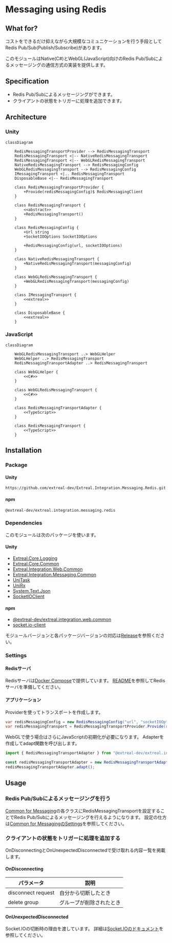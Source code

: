﻿---
sidebar_position: 8
---

# Messaging using Redis

## What for?

コストをできるだけ抑えながら大規模なコミュニケーションを行う手段としてRedis Pub/Sub(Publish/Subscribe)があります。

このモジュールはNative(C#)とWebGL(JavaScript)向けのRedis Pub/Subによるメッセージングの通信方式の実装を提供します。

## Specification

- Redis Pub/Subによるメッセージングができます。
- クライアントの状態をトリガーに処理を追加できます。

## Architecture

### Unity

```mermaid
classDiagram

    RedisMessagingTransportProvider --> RedisMessagingTransport
    RedisMessagingTransport <|-- NativeRedisMessagingTransport
    RedisMessagingTransport <|-- WebGLRedisMessagingTransport
    NativeRedisMessagingTransport --> RedisMessagingConfig
    WebGLRedisMessagingTransport --> RedisMessagingConfig
    IMessagingTransport <|.. RedisMessagingTransport
    DisposableBase <|-- RedisMessagingTransport

    class RedisMessagingTransportProvider {
        +Provide(redisMessagingConfig)$ RedisMessagingClient
    }
    
    class RedisMessagingTransport {
        <<abstract>>
        +RedisMessagingTransport()
    }
    
    class RedisMessagingConfig {
        +Url string
        +SocketIOOptions SocketIOOptions
        
        +RedisMessagingConfig(url, socketIOOptions)
    }
    
    class NativeRedisMessagingTransport {
        +NativeRedisMessagingTransport(messagingConfig) 
    }
    
    class WebGLRedisMessagingTransport {
        +WebGLRedisMessagingTransport(messagingConfig)
    }

    class IMessagingTransport {
        <<extreal>>
    }

    class DisposableBase {
        <<extreal>>
    }
```

### JavaScript

```mermaid
classDiagram

    WebGLRedisMessagingTransport ..> WebGLHelper
    WebGLHelper ..> RedisMessagingTransport
    RedisMessagingTransportAdapter ..> RedisMessagingTransport
    
    class WebGLHelper {
        <<C#>>
    }

    class WebGLRedisMessagingTransport {
        <<C#>>
    }

    class RedisMessagingTransportAdapter {
        <<TypeScript>>
    }
    
    class RedisMessagingTransport {
        <<TypeScript>>
    }
```

## Installation

### Package

#### Unity

```text
https://github.com/extreal-dev/Extreal.Integration.Messaging.Redis.git
```

#### npm

```text
@extreal-dev/extreal.integration.messaging.redis
```

### Dependencies

このモジュールは次のパッケージを使います。

#### Unity

- [Extreal.Core.Logging](../core/logging.md)
- [Extreal.Core.Common](../core/common.md)
- [Extreal.Integration.Web.Common](../integration/web.common.md)
- [Extreal.Integration.Messaging.Common](../integration/messaging.common.md)
- [UniTask](https://github.com/Cysharp/UniTask)
- [UniRx](https://github.com/neuecc/UniRx)
- [System.Text.Json](https://learn.microsoft.com/ja-jp/dotnet/api/system.text.json)
- [SocketIOClient](https://github.com/doghappy/socket.io-client-csharp)

#### npm

- [@extreal-dev/extreal.integration.web.common](https://www.npmjs.com/package/@extreal-dev/extreal.integration.web.common)
- [socket.io-client](https://www.npmjs.com/package/socket.io-client)

モジュールバージョンと各パッケージバージョンの対応は[Release](../category/release)を参照ください。

### Settings

#### Redisサーバ

Redisサーバは[Docker Compose](https://docs.docker.com/compose/)で提供しています。
[README](https://github.com/extreal-dev/Extreal.Integration.Messaging.Redis/tree/main/RedisServer~)を参照してRedisサーバを準備してください。

#### アプリケーション

Providerを使ってトランスポートを作成します。

```csharp
var redisMessagingConfig = new RedisMessagingConfig("url", "socketIOOptions");
var redisMessagingTransport = RedisMessagingTransportProvider.Provide(redisMessagingConfig);
```

WebGLで使う場合はさらにJavaScriptの初期化が必要になります。
Adapterを作成してadapt関数を呼び出します。

```typescript
import { RedisMessagingTransportAdapter } from "@extreal-dev/extreal.integration.messaging.redis";

const redisMessagingTransportAdapter = new RedisMessagingTransportAdapter();
redisMessagingTransportAdapter.adapt();
```

## Usage

### Redis Pub/Subによるメッセージングを行う

[Common for Messaging](./messaging.common.md)の各クラスにRedisMessagingTransportを設定することでRedis Pub/Subによるメッセージングを行えるようになります。
設定の仕方は[Common for MessagingのSettings](./messaging.common.md#settings)を参照してください。

### クライアントの状態をトリガーに処理を追加する

OnDisconnectingとOnUnexpectedDisconnectedで受け取れる内容一覧を掲載します。

#### OnDisconnecting

| パラメータ | 説明 |
|-|-|
|disconnect request|自分から切断したとき|
|delete group|グループが削除されたとき|

#### OnUnexpectedDisconnected

Socket.IOの切断時の理由を渡しています。
詳細は[Socket.IOのドキュメント](https://socket.io/docs/v3/client-api/#event-disconnect)を参照してください。
